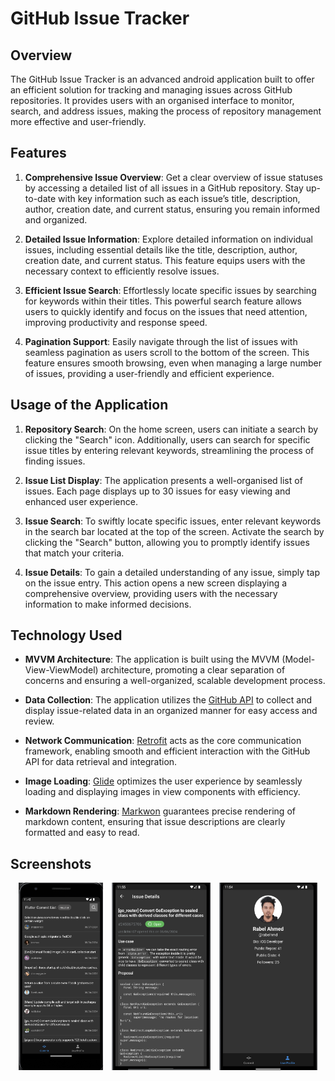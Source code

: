 # GitHub Issue Tracker

## Overview
The GitHub Issue Tracker is an advanced android application built to offer an efficient solution for tracking and managing issues across GitHub repositories. It provides users with an organised interface to monitor, search, and address issues, making the process of repository management more effective and user-friendly.

## Features
1. **Comprehensive Issue Overview**: Get a clear overview of issue statuses by accessing a detailed list of all issues in a GitHub repository. Stay up-to-date with key information such as each issue’s title, description, author, creation date, and current status, ensuring you remain informed and organized.

2. **Detailed Issue Information**: Explore detailed information on individual issues, including essential details like the title, description, author, creation date, and current status. This feature equips users with the necessary context to efficiently resolve issues.

3. **Efficient Issue Search**: Effortlessly locate specific issues by searching for keywords within their titles. This powerful search feature allows users to quickly identify and focus on the issues that need attention, improving productivity and response speed.

4. **Pagination Support**: Easily navigate through the list of issues with seamless pagination as users scroll to the bottom of the screen. This feature ensures smooth browsing, even when managing a large number of issues, providing a user-friendly and efficient experience.

## Usage of the Application
1. **Repository Search**: On the home screen, users can initiate a search by clicking the "Search" icon. Additionally, users can search for specific issue titles by entering relevant keywords, streamlining the process of finding issues.

2. **Issue List Display**: The application presents a well-organised list of issues. Each page displays up to 30 issues for easy viewing and enhanced user experience.

3. **Issue Search**: To swiftly locate specific issues, enter relevant keywords in the search bar located at the top of the screen. Activate the search by clicking the "Search" button, allowing you to promptly identify issues that match your criteria.

4. **Issue Details**: To gain a detailed understanding of any issue, simply tap on the issue entry. This action opens a new screen displaying a comprehensive overview, providing users with the necessary information to make informed decisions.

## Technology Used
- **MVVM Architecture**: The application is built using the MVVM (Model-View-ViewModel) architecture, promoting a clear separation of concerns and ensuring a well-organized, scalable development process.

- **Data Collection**: The application utilizes the [GitHub API](https://api.github.com) to collect and display issue-related data in an organized manner for easy access and review.

- **Network Communication**: [Retrofit](https://github.com/square/retrofit) acts as the core communication framework, enabling smooth and efficient interaction with the GitHub API for data retrieval and integration.

- **Image Loading**: [Glide](https://github.com/bumptech/glide) optimizes the user experience by seamlessly loading and displaying images in view components with efficiency.

- **Markdown Rendering**: [Markwon](https://github.com/noties/Markwon) guarantees precise rendering of markdown content, ensuring that issue descriptions are clearly formatted and easy to read.

## Screenshots

<div style="text-align: center;">
  <p float="left">
    <img src="screens/1_Commits.png" alt="IssuesList" height="300" style="margin-right: 10px;"/>
    <img src="screens/2_DetailsScreen.png" alt="IssueDetails" height="300" style="margin-right: 10px;"/>
    <img src="screens/3_UserProfile.png" alt="UserProfile" height="300"/>
  </p>
</div>


